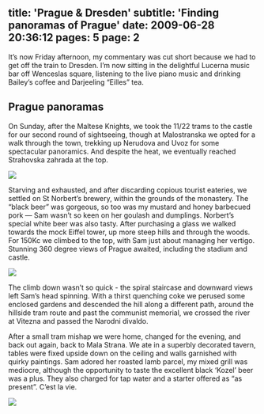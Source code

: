 title: 'Prague & Dresden'
subtitle: 'Finding panoramas of Prague'
date: 2009-06-28 20:36:12
pages: 5
page: 2
---

It’s now Friday afternoon, my commentary was cut short because we had to get off the train to Dresden. I’m now sitting in the delightful Lucerna music bar off Wenceslas square, listening to the live piano music  and drinking Bailey’s coffee and Darjeeling “Eilles” tea.

## Prague panoramas

On Sunday, after the Maltese Knights, we took the 11/22 trams to the castle for our second round of sightseeing, though at Malostranska we opted for a walk through the town, trekking up Nerudova and Uvoz for some spectacular panoramics. And despite the heat, we eventually reached Strahovska zahrada at the top.

[![](http://host.trivialbeing.org/up/small/prague-07-panoramic.JPG)](http://host.trivialbeing.org/up/prague-07-panoramic.JPG)

Starving and exhausted, and after discarding copious tourist eateries, we settled on St Norbert’s brewery, within the grounds of the monastery. The “black beer” was gorgeous, so too was my mustard and honey barbecued pork — Sam wasn’t so keen on her goulash and dumplings. Norbert’s special white beer was also tasty. After purchasing a glass we walked towards the mock Eiffel tower, up more steep hills and through the woods. For 150Kc we climbed to the top, with Sam just about managing her vertigo. Stunning 360 degree views of Prague awaited, including the stadium and castle.

[![](http://host.trivialbeing.org/up/small/prague-08-panoramic.JPG)](http://host.trivialbeing.org/up/prague-08-panoramic.JPG)

The climb down wasn’t so quick - the spiral staircase and downward views left Sam’s head spinning. With a thirst quenching coke we perused some enclosed gardens and descended the hill along a different path, around the hillside tram route and past the communist memorial, we crossed the river at Vitezna and passed the Narodni divaldo.

After a small tram mishap we were home, changed for the evening, and back out again, back to Mala Strana. We ate in a superbly decorated tavern, tables were fixed upside down on the ceiling and walls garnished with quirky paintings. Sam adored her roasted lamb parcel, my mixed grill was mediocre, although the opportunity to taste the excellent black ‘Kozel’ beer was a plus. They also charged for tap water and a starter offered as “as present”. C’est la vie.

[![](http://host.trivialbeing.org/up/small/prague-09-roof-table.JPG)](http://host.trivialbeing.org/up/prague-09-roof-table.JPG)

